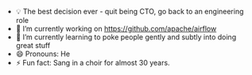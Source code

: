 - 💡 The best decision ever - quit being CTO, go back to an engineering role
- 🔭 I’m currently working on https://github.com/apache/airflow
- 🌱 I’m currently learning to poke people gently and subtly into doing great stuff
- 😄 Pronouns: He
- ⚡ Fun fact: Sang in a choir for almost 30 years.

